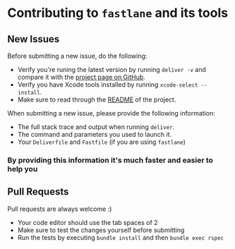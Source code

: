 # Contributing to `fastlane` and its tools

## New Issues

Before submitting a new issue, do the following:

- Verify you're runing the latest version by running `deliver -v` and compare it with the [project page on GitHub](https://github.com/KrauseFx/deliver).
- Verify you have Xcode tools installed by running `xcode-select --install`.
- Make sure to read through the [README](https://github.com/KrauseFx/deliver) of the project.


When submitting a new issue, please provide the following information:

- The full stack trace and output when running `deliver`.
- The command and parameters you used to launch it.
- Your `Deliverfile` and `Fastfile` (if you are using `fastlane`)

### By providing this information it's much faster and easier to help you


## Pull Requests

Pull requests are always welcome :) 

- Your code editor should use the tab spaces of 2
- Make sure to test the changes yourself before submitting
- Run the tests by executing `bundle install` and then `bundle exec rspec`
